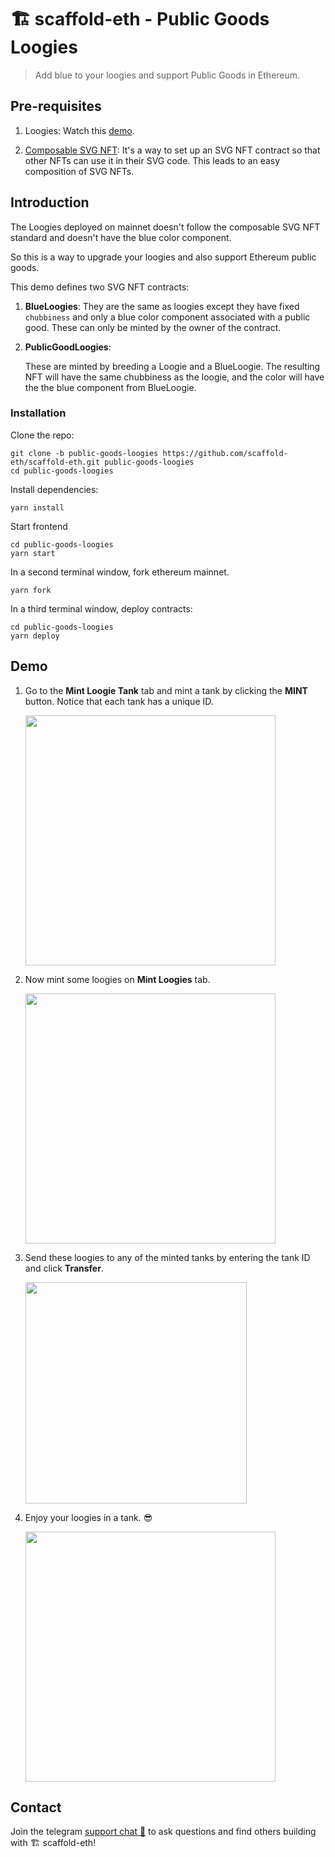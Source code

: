 # 🏗 scaffold-eth - Public Goods Loogies

> Add blue to your loogies and support Public Goods in Ethereum.


## Pre-requisites

1. Loogies: Watch this [demo](https://www.youtube.com/watch?v=m0bwE5UelEo).

1. [Composable SVG NFT](https://github.com/scaffold-eth/scaffold-eth/tree/composable-svg-nft): It's a way to set up an SVG NFT contract so that other NFTs can use it in their SVG code. This leads to an easy composition of SVG NFTs.

## Introduction

The Loogies deployed on mainnet doesn't follow the composable SVG NFT standard and doesn't have the blue color component.

So this is a way to upgrade your loogies and also support Ethereum public goods.

This demo defines two SVG NFT contracts:
1. **BlueLoogies**: They are the same as loogies except they have fixed `chubbiness` and only a blue color component associated with a public good. These can only be minted by the owner of the contract.

1. **PublicGoodLoogies**: 

   These are minted by breeding a Loogie and a BlueLoogie. The resulting NFT will have the same chubbiness as the loogie, and the color will have the the blue component from BlueLoogie.

### Installation

Clone the repo:
```
git clone -b public-goods-loogies https://github.com/scaffold-eth/scaffold-eth.git public-goods-loogies
cd public-goods-loogies
```

Install dependencies:
```
yarn install
```

Start frontend
```
cd public-goods-loogies
yarn start
```

In a second terminal window, fork ethereum mainnet.
```
yarn fork
```

In a third terminal window, deploy contracts:
```
cd public-goods-loogies
yarn deploy
```

## Demo

1. Go to the **Mint Loogie Tank** tab and mint a tank by clicking the **MINT** button. Notice that each tank has a unique ID.

   <img width="400" src="https://user-images.githubusercontent.com/1689531/135761678-d7f0c82c-9129-49ca-b943-d8d4a0222d9b.png">

1. Now mint some loogies on **Mint Loogies** tab.

   <img width="400" src="https://user-images.githubusercontent.com/1689531/135761696-4fc759bf-17f6-416d-a454-0d5722d0aa7f.png">


1. Send these loogies to any of the minted tanks by entering the tank ID and click **Transfer**.

   <img width="354" src="https://user-images.githubusercontent.com/1689531/135761726-8c2f5ea4-8c0a-4fa8-b08d-d38a7fe2634a.png">

1. Enjoy your loogies in a tank. 😎

   <img width="400" src="https://user-images.githubusercontent.com/1689531/135761763-0bdb225b-ee33-44e5-a800-1f217a83ec37.jpeg">


## Contact

Join the telegram [support chat 💬](https://t.me/joinchat/KByvmRe5wkR-8F_zz6AjpA) to ask questions and find others building with 🏗 scaffold-eth!
